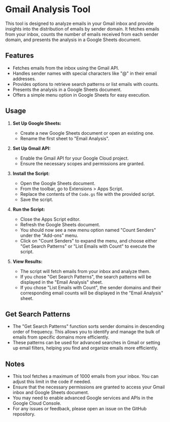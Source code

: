 # Gmail Analysis Tool

This tool is designed to analyze emails in your Gmail inbox and provide insights into the distribution of emails by sender domain. It fetches emails from your inbox, counts the number of emails received from each sender domain, and presents the analysis in a Google Sheets document.

## Features

- Fetches emails from the inbox using the Gmail API.
- Handles sender names with special characters like "@" in their email addresses.
- Provides options to retrieve search patterns or list emails with counts.
- Presents the analysis in a Google Sheets document.
- Offers a simple menu option in Google Sheets for easy execution.

## Usage

1. **Set Up Google Sheets:**
   - Create a new Google Sheets document or open an existing one.
   - Rename the first sheet to "Email Analysis".

2. **Set Up Gmail API:**
   - Enable the Gmail API for your Google Cloud project.
   - Ensure the necessary scopes and permissions are granted.

3. **Install the Script:**
   - Open the Google Sheets document.
   - From the toolbar, go to Extensions > Apps Script.
   - Replace the contents of the `Code.gs` file with the provided script.
   - Save the script.

4. **Run the Script:**
   - Close the Apps Script editor.
   - Refresh the Google Sheets document.
   - You should now see a new menu option named "Count Senders" under the "Add-ons" menu.
   - Click on "Count Senders" to expand the menu, and choose either "Get Search Patterns" or "List Emails with Count" to execute the script.

5. **View Results:**
   - The script will fetch emails from your inbox and analyze them.
   - If you chose "Get Search Patterns", the search patterns will be displayed in the "Email Analysis" sheet.
   - If you chose "List Emails with Count", the sender domains and their corresponding email counts will be displayed in the "Email Analysis" sheet.

## Get Search Patterns

- The "Get Search Patterns" function sorts sender domains in descending order of frequency. This allows you to identify and manage the bulk of emails from specific domains more efficiently.
- These patterns can be used for advanced searches in Gmail or setting up email filters, helping you find and organize emails more efficiently.

## Notes

- This tool fetches a maximum of 1000 emails from your inbox. You can adjust this limit in the code if needed.
- Ensure that the necessary permissions are granted to access your Gmail inbox and Google Sheets document.
- You may need to enable advanced Google services and APIs in the Google Cloud Console.
- For any issues or feedback, please open an issue on the GitHub repository.
